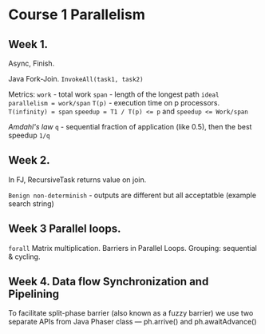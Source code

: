 # Course 1 Parallelism

## Week 1.
Async, Finish.

Java Fork-Join. `InvokeAll(task1, task2)`

Metrics:
`work` - total work
`span` - length of the longest path
`ideal parallelism = work/span`
`T(p)` - execution time on p processors.
`T(infinity) = span`
`speedup = T1 / T(p) <= p` and `speedup <= Work/span`

*Amdahl's law*
`q` - sequential fraction of application (like 0.5), then the best speedup `1/q`


## Week 2.

In FJ, RecursiveTask returns value on join.

`Benign non-determinish` - outputs are different but all acceptatble (example search string)


## Week 3 Parallel loops.

`forall`
Matrix multiplication.
Barriers in Parallel Loops.
Grouping: sequential & cycling.

## Week 4. Data flow Synchronization and Pipelining

To facilitate split-phase barrier (also known as a fuzzy barrier) we use two separate APIs from Java 
Phaser class — ph.arrive() and ph.awaitAdvance()
